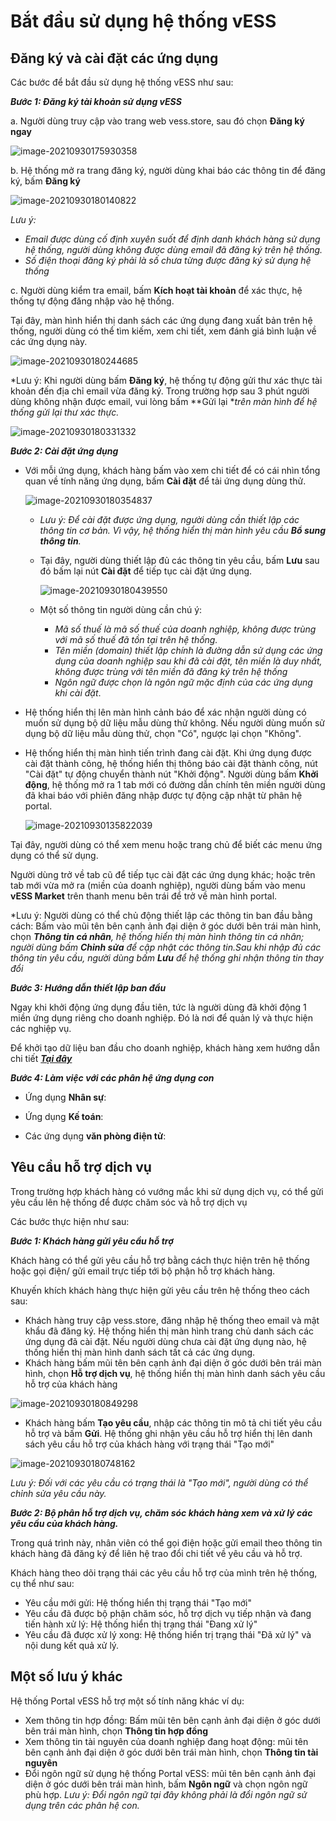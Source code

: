 # Bắt đầu sử dụng hệ thống vESS

## Đăng ký và cài đặt các ứng dụng

Các bước để bắt đầu sử dụng hệ thống vESS như sau:

***Bước 1: Đăng ký tài khoản sử dụng vESS***

 a. Người dùng truy cập vào trang web vess.store, sau đó chọn **Đăng ký ngay**

![image-20210930175930358](../images/image-20210930175930358.png)

 b. Hệ thống mở ra trang đăng ký, người dùng khai báo các thông tin để đăng ký, bấm **Đăng ký**

![image-20210930180140822](../images/image-20210930180140822.png)

*Lưu ý:* 

+ *Email được dùng cố định xuyên suốt để định danh khách hàng sử dụng hệ thống, người dùng không được dùng email đã đăng ký trên hệ thống.*
+ *Số điện thoại đăng ký phải là số chưa từng được đăng ký sử dụng hệ thống*

c. Người dùng  kiểm tra email, bấm **Kích hoạt tài khoản** để xác thực, hệ thống tự động đăng nhập vào hệ thống.

Tại đây, màn hình hiển thị danh sách các ứng dụng đang xuất bản trên hệ thống, người dùng có thể tìm kiếm, xem chi tiết, xem đánh giá bình luận về các ứng dụng này.

![image-20210930180244685](../images/image-20210930180244685.png)

*Lưu ý: Khi người dùng bấm **Đăng ký**, hệ thống tự động gửi thư xác thực tài khoản đến địa chỉ email vừa đăng ký. Trong trường hợp sau 3 phút người dùng không nhận được email, vui lòng bấm **Gửi lại **trên màn hình để hệ thống gửi lại thư xác thực.*

![image-20210930180331332](../images/image-20210930180331332.png)

***Bước 2: Cài đặt ứng dụng***

- Với mỗi ứng dụng, khách hàng bấm vào xem chi tiết để có cái nhìn tổng quan về tính năng ứng dụng, bấm **Cài đặt** để tải ứng dụng dùng thử.

  ![image-20210930180354837](../images/image-20210930180354837.png)

  -  *Lưu ý: Để cài đặt được ứng dụng, người dùng cần thiết lập các thông tin cơ bản. Vì vậy, hệ thống hiển thị màn hình yêu cầu **Bổ sung thông tin**.* 

  - Tại đây, người dùng thiết lập đủ các thông tin yêu cầu, bấm **Lưu** sau đó bấm lại nút **Cài đặt** để tiếp tục cài đặt ứng dụng.

    ![image-20210930180439550](../images/image-20210930180439550.png)

  - Một số thông tin người dùng cần chú ý: 

    -  *Mã số thuế là mã số thuế của doanh nghiệp, không được trùng với mã số thuế đã tồn tại trên hệ thống.*
    -  *Tên miền (domain) thiết lập chính là đường dẫn sử dụng các ứng dụng của doanh nghiệp sau khi đã cài đặt, tên miền là duy nhất, không được trùng với tên miền đã đăng ký trên hệ thống*
    -  *Ngôn ngữ được chọn là ngôn ngữ mặc định của các ứng dụng khi cài đặt*.
  
- Hệ thống hiển thị lên màn hình cảnh báo để xác nhận người dùng có muốn sử dụng bộ dữ liệu mẫu dùng thử không. Nếu người dùng muốn sử dụng bộ dữ liệu mẫu dùng thử, chọn "Có", ngược lại chọn "Không". 

- Hệ thống hiển thị màn hình tiến trình đang cài đặt. Khi ứng dụng được cài đặt thành công, hệ thống hiển thị thông báo cài đặt thành công, nút "Cài đặt" tự động chuyển thành nút "Khởi động". Người dùng bấm **Khởi động**, hệ thống mở ra 1 tab mới có đường dẫn chính tên miền người dùng đã khai báo với phiên đăng nhập được tự động cập nhật từ phân hệ portal. 

  ![image-20210930135822039](../images/image-20210930135822039.png)

Tại đây, người dùng có thể xem menu hoặc trang chủ để biết các menu ứng dụng có thể sử dụng. 

Người dùng trở về tab cũ để tiếp tục cài đặt các ứng dụng khác; hoặc trên tab mới vừa mở ra (miền của doanh nghiệp), người dùng bấm vào menu **vESS Market** trên thanh menu bên trái để trở về màn hình portal.



*Lưu ý: Người dùng có thể chủ động thiết lập các thông tin ban đầu bằng cách:  Bấm vào mũi tên bên cạnh ảnh đại diện ở góc dưới bên trái màn hình, chọn ***Thông tin cá nhân**, hệ thống hiển thị màn hình thông tin cá nhân; người dùng bấm **Chỉnh sửa** để cập nhật các thông tin.Sau khi nhập đủ các thông tin yêu cầu, người dùng bấm **Lưu** để hệ thống ghi nhận thông tin thay đổi*

***Bước 3: Hướng dẫn thiết lập ban đầu***

Ngay khi khởi động ứng dụng đầu tiên, tức là người dùng đã khởi động 1 miền ứng dụng riêng cho doanh nghiệp. Đó là nơi để quản lý và thực hiện các nghiệp vụ.

Để khởi tạo dữ liệu ban đầu cho doanh nghiệp, khách hàng xem hướng dẫn chi tiết ***<u>Tại đây</u>***

***Bước 4: Làm việc với các phân hệ ứng dụng con***

-  Ứng dụng **Nhân sự**: 

- Ứng dụng **Kế toán**: 

- Các ứng dụng **văn phòng điện tử**: 

## Yêu cầu hỗ trợ dịch vụ

Trong trường hợp khách hàng có vướng mắc khi sử dụng dịch vụ, có thể gửi yêu cầu lên hệ thống để được chăm sóc và hỗ trợ dịch vụ

Các bước thực hiện như sau:

***Bước 1: Khách hàng gửi yêu cầu hỗ trợ***

Khách hàng có thể gửi yêu cầu hỗ trợ bằng cách thực hiện trên hệ thống hoặc gọi điện/ gửi email trực tiếp tới bộ phận hỗ trợ khách hàng. 

Khuyến khích khách hàng thực hiện gửi yêu cầu trên hệ thống theo cách sau:

-  Khách hàng truy cập vess.store, đăng nhập hệ thống theo email và mật khẩu đã đăng ký. Hệ thống hiển thị màn hình trang chủ danh sách các ứng dụng đã cài đặt. Nếu người dùng chưa cài đặt ứng dụng nào, hệ thống hiển thị màn hình danh sách tất cả các ứng dụng. 
-  Khách hàng bấm mũi tên bên cạnh ảnh đại diện ở góc dưới bên trái màn hình, chọn **Hỗ trợ dịch vụ**, hệ thống hiển thị màn hình danh sách yêu cầu hỗ trợ của khách hàng

![image-20210930180849298](../images/image-20210930180849298.png)

-  Khách hàng bấm **Tạo yêu cầu**, nhập các thông tin mô tả chi tiết yêu cầu hỗ trợ và bấm **Gửi**. Hệ thống ghi nhận yêu cầu hỗ trợ hiển thị lên danh sách yêu cầu hỗ trợ của khách hàng với trạng thái "Tạo mới"

![image-20210930180748162](../images/image-20210930180748162.png)

*Lưu ý: Đối với các yêu cầu có trạng thái là "Tạo mới", người dùng có thể chỉnh sửa yêu cầu này.*

***Bước 2: Bộ phân hỗ trợ dịch vụ, chăm sóc khách hàng xem và xử lý các yêu cầu của khách hàng.*** 

Trong quá trình này, nhân viên có thể gọi điện hoặc gửi email theo thông tin khách hàng đã đăng ký để liên hệ trao đổi chi tiết về yêu cầu và hỗ trợ. 

Khách hàng theo dõi trạng thái các yêu cầu hỗ trợ của mình trên hệ thống, cụ thể như sau:

-  Yêu cầu mới gửi: Hệ thống hiển thị trạng thái "Tạo mới"
- Yêu cầu đã được bộ phận chăm sóc, hỗ trợ dịch vụ tiếp nhận và đang tiến hành xử lý: Hệ thống hiển thị trạng thái "Đang xử lý"
- Yêu cầu đã được xử lý xong: Hệ thống hiển trị trạng thái "Đã xử lý" và nội dung kết quả xử lý.

## Một số lưu ý khác

Hệ thống Portal vESS hỗ trợ một số tính năng khác ví dụ:

- Xem thông tin hợp đồng: Bấm  mũi tên bên cạnh ảnh đại diện ở góc dưới bên trái màn hình, chọn **Thông tin hợp đồng**
- Xem thông tin tài nguyên của doanh nghiệp đang hoạt động:  mũi tên bên cạnh ảnh đại diện ở góc dưới bên trái màn hình, chọn **Thông tin tài nguyên**
- Đổi ngôn ngữ sử dụng hệ thống Portal vESS:  mũi tên bên cạnh ảnh đại diện ở góc dưới bên trái màn hình, bấm **Ngôn ngữ** và chọn ngôn ngữ phù hợp. *Lưu ý: Đổi ngôn ngữ tại đây không phải là đổi ngôn ngữ sử dụng trên các phân hệ con.*



